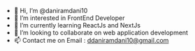 - 👋 Hi, I’m @daniramdani10
- 👀 I’m interested in FrontEnd Developer
- 🌱 I’m currently learning ReactJs and NextJs 
- 💞️ I’m looking to collaborate on web application development
- 📫 Contact me on Email : ddaniramdani10@gmail.com

<!---
daniramdani10/daniramdani10 is a ✨ special ✨ repository because its `README.md` (this file) appears on your GitHub profile.
You can click the Preview link to take a look at your changes.
--->
